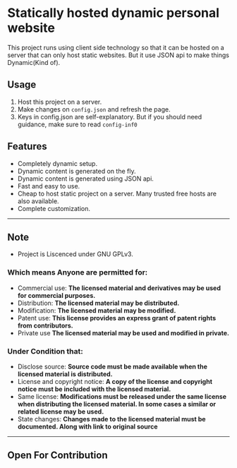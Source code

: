 # Statically hosted dynamic personal website

This project runs using client side technology so that it can be hosted on a server that can only host static websites. But it use JSON api to make things Dynamic(Kind of). 

## Usage

1. Host this project on a server.
2. Make changes on `config.json` and refresh the page.
3. Keys in config.json are self-explanatory. But if you should need guidance, make sure to read `config-inf0` 

## Features
* Completely dynamic setup.
* Dynamic content is generated on the fly.
* Dynamic content is generated using JSON api.
* Fast and easy to use.
* Cheap to host static project on a server. Many trusted free hosts are also available.
* Complete customization.

---

## Note
- Project is Liscenced under GNU GPLv3.

### Which means Anyone are permitted for:
- Commercial use: **The licensed material and derivatives may be used for commercial purposes.**
- Distribution: **The licensed material may be distributed.**
- Modification: **The licensed material may be modified.**
- Patent use: **This license provides an express grant of patent rights from contributors.**
- Private use **The licensed material may be used and modified in private.**

### Under Condition that:
- Disclose source: **Source code must be made available when the licensed material is distributed.**
- License and copyright notice: **A copy of the license and copyright notice must be included with the licensed material.**
- Same license: **Modifications must be released under the same license when distributing the licensed material. In some cases a similar or related license may be used.**
- State changes: **Changes made to the licensed material must be documented. Along with link to original source**

---
Open For Contribution
---
